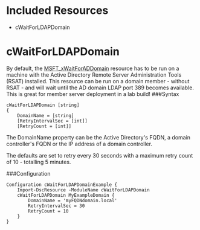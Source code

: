 Included Resources
==================
* cWaitForLDAPDomain

cWaitForLDAPDomain
================
By default, the [MSFT_xWaitForADDomain](https://gallery.technet.microsoft.com/scriptcenter/xActiveDirectory-f2d573f3) resource
has to be run on a machine with the Active Directory Remote Server Administration Tools (RSAT) installed. This resource can be
run on a domain member - without RSAT - and will wait until the AD domain LDAP port 389 becomes available. This is great for member server deployment in a lab build!
###Syntax
```
cWaitForLDAPDomain [string]
{
    DomainName = [string]
    [RetryIntervalSec = [int]]
    [RetryCount = [int]]
```
The DomainName property can be the Active Directory's FQDN, a domain controller's FQDN or the IP address of a domain controller.

The defaults are set to retry every 30 seconds with a maximum retry count of 10 - totalling 5 minutes.

###Configuration
```
Configuration cWaitForLDAPDomainExample {
    Import-DscResource -ModuleName cWaitForLDAPDomain
    cWaitForLDAPDomain MyExampleDomain {
        DomainName = 'myFQDNdomain.local'
        RetryIntervalSec = 30
        RetryCount = 10
    }
}
```
